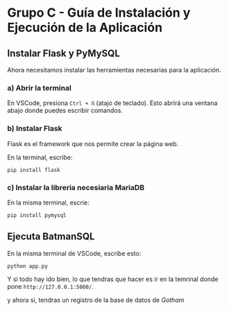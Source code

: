# Grupo C - Guía de Instalación y Ejecución de la Aplicación

##  Instalar Flask y PyMySQL

Ahora necesitamos instalar las herramientas necesarias para la aplicación.

### a) Abrir la terminal

En VSCode, presiona `Ctrl + ñ` (atajo de teclado). Esto abrirá una ventana abajo donde puedes escribir comandos.

### b) Instalar Flask

Flask es el framework que nos permite crear la página web.

En la terminal, escribe:

```pip install flask```

### c) Instalar la libreria necesiaria MariaDB

En la misma terminal, escrie:

```pip install pymysql```

## Ejecuta BatmanSQL

En la misma terminal de VSCode, escribe esto:

```python app.py```

Y si todo hay ido bien, lo que tendras que hacer es ir en la temrinal donde pone ```http://127.0.0.1:5000/```.

y ahora si, tendras un registro de la base de datos de *Gotham*